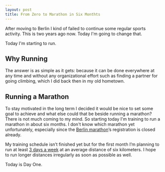 ```yaml
---
layout: post
title: From Zero to Marathon in Six Monthts
---
```


After moving to Berlin I kind of failed to continue some regular sports activity.
This is two years ago now. Today I'm going to change that.

Today I'm starting to run.

## Why Running

The answer is as simple as it gets: because it can be done everywhere at any time and without
any organizational effort such as finding a partner for going climbing, which I did back
then in my old hometown.

## Running a Marathon

To stay motivated in the long term I decided it would be nice to set some goal to achieve
and what else could that be beside running a marathon? There is not much coming to my mind.
So starting today I'm training to run a marathon in about six months. I don't know which
marathon yet unfortunately, especially since the [Berlin
marathon](http://www.bmw-berlin-marathon.com/)&rsquo;s registration is closed already.

My training schedule isn&rsquo;t finished yet but for the first month I&rsquo;m planning to
run at least [3 days a week](http://www.runmap.net/route/437129) at an average distance
of six kilometers.  I hope to run longer distances irregularly as soon as possible as
well.

Today is Day One.
